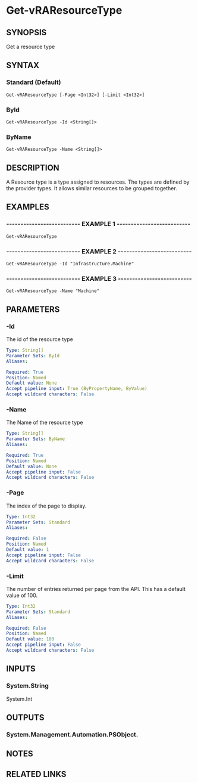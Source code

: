 # Get-vRAResourceType

## SYNOPSIS
Get a resource type

## SYNTAX

### Standard (Default)
```
Get-vRAResourceType [-Page <Int32>] [-Limit <Int32>]
```

### ById
```
Get-vRAResourceType -Id <String[]>
```

### ByName
```
Get-vRAResourceType -Name <String[]>
```

## DESCRIPTION
A Resource type is a type assigned to resources.
The types are defined by the provider types. 
It allows similar resources to be grouped together.

## EXAMPLES

### -------------------------- EXAMPLE 1 --------------------------
```
Get-vRAResourceType
```

### -------------------------- EXAMPLE 2 --------------------------
```
Get-vRAResourceType -Id "Infrastructure.Machine"
```

### -------------------------- EXAMPLE 3 --------------------------
```
Get-vRAResourceType -Name "Machine"
```

## PARAMETERS

### -Id
The id of the resource type

```yaml
Type: String[]
Parameter Sets: ById
Aliases: 

Required: True
Position: Named
Default value: None
Accept pipeline input: True (ByPropertyName, ByValue)
Accept wildcard characters: False
```

### -Name
The Name of the resource type

```yaml
Type: String[]
Parameter Sets: ByName
Aliases: 

Required: True
Position: Named
Default value: None
Accept pipeline input: False
Accept wildcard characters: False
```

### -Page
The index of the page to display.

```yaml
Type: Int32
Parameter Sets: Standard
Aliases: 

Required: False
Position: Named
Default value: 1
Accept pipeline input: False
Accept wildcard characters: False
```

### -Limit
The number of entries returned per page from the API.
This has a default value of 100.

```yaml
Type: Int32
Parameter Sets: Standard
Aliases: 

Required: False
Position: Named
Default value: 100
Accept pipeline input: False
Accept wildcard characters: False
```

## INPUTS

### System.String
System.Int

## OUTPUTS

### System.Management.Automation.PSObject.

## NOTES

## RELATED LINKS

